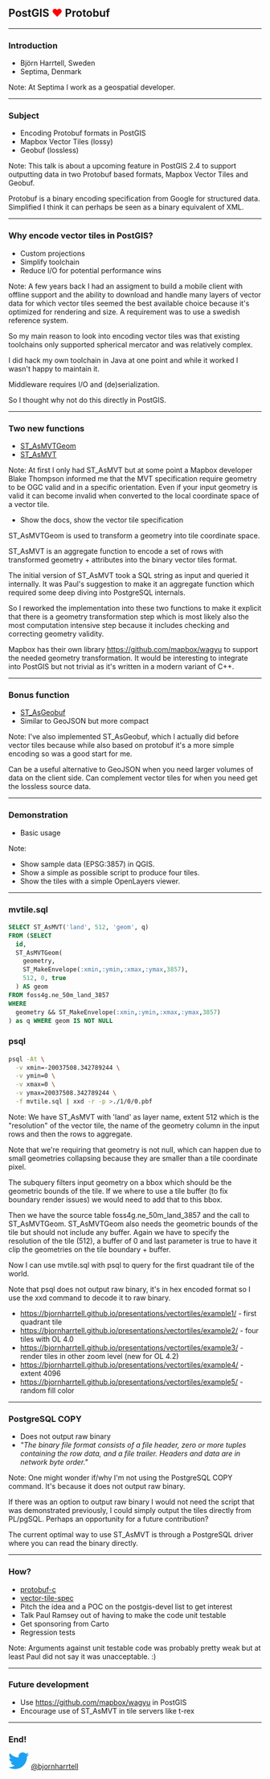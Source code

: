 ## PostGIS <span style="color:#ff0000">♥</span> Protobuf

---

### Introduction

* Björn Harrtell, Sweden
* Septima, Denmark

Note:
At Septima I work as a geospatial developer.

---

### Subject

* Encoding Protobuf formats in PostGIS
* Mapbox Vector Tiles (lossy)
* Geobuf (lossless)

Note:
This talk is about a upcoming feature in PostGIS 2.4 to support outputting data in two Protobuf based formats, Mapbox Vector Tiles and Geobuf.

Protobuf is a binary encoding specification from Google for structured data. Simplified I think it can perhaps be seen as a binary equivalent of XML.

---

### Why encode vector tiles in PostGIS?

* Custom projections
* Simplify toolchain
* Reduce I/O for potential performance wins

Note:
A few years back I had an assigment to build a mobile client with offline support and the ability to download and handle many layers of vector data for which vector tiles seemed the best available choice because it's optimized for rendering and size. A requirement was to use a swedish reference system.

So my main reason to look into encoding vector tiles was that existing toolchains only supported spherical mercator and was relatively complex.

I did hack my own toolchain in Java at one point and while it worked I wasn't happy to maintain it.

Middleware requires I/O and (de)serialization.

So I thought why not do this directly in PostGIS.

---

### Two new functions

* <a target="_blank" href="https://postgis.net/docs/manual-dev/ST_AsMVTGeom.html">ST_AsMVTGeom</a>
* <a target="_blank" href="https://postgis.net/docs/manual-dev/ST_AsMVT.html">ST_AsMVT</a>

Note:
At first I only had ST_AsMVT but at some point a Mapbox developer Blake Thompson informed me that
the MVT specification require geometry to be OGC valid and in a specific orientation. Even if your
input geometry is valid it can become invalid when converted to the local coordinate space of a vector tile.

* Show the docs, show the vector tile specification

ST_AsMVTGeom is used to transform a geometry into tile coordinate space.

ST_AsMVT is an aggregate function to encode a set of rows with transformed geometry + attributes into the binary vector tiles format.

The initial version of ST_AsMVT took a SQL string as input and queried it internally. It was Paul's suggestion to make it an aggregate function which required some deep diving into PostgreSQL internals.

So I reworked the implementation into these two functions to make it explicit that there is a geometry transformation step
which is most likely also the most computation intensive step because it includes checking and correcting geometry validity.

Mapbox has their own library https://github.com/mapbox/wagyu to support the needed geometry transformation. It would be interesting to integrate into PostGIS but not trivial as it's written in a modern variant of C++.

---

### Bonus function

* <a target="_blank" href="https://postgis.net/docs/manual-dev/ST_AsGeobuf.html">ST_AsGeobuf</a>
* Similar to GeoJSON but more compact

Note:
I've also implemented ST_AsGeobuf, which I actually did before vector tiles because while also based on protobuf it's a more simple encoding so was a good start for me.

Can be a useful alternative to GeoJSON when you need larger volumes of data on the client side. Can complement vector tiles for when you need get the lossless source data.

---

### Demonstration

* Basic usage

Note:
* Show sample data (EPSG:3857) in QGIS.
* Show a simple as possible script to produce four tiles.
* Show the tiles with a simple OpenLayers viewer.

---

### mvtile.sql

```sql
SELECT ST_AsMVT('land', 512, 'geom', q)
FROM (SELECT
  id,
  ST_AsMVTGeom(
    geometry, 
    ST_MakeEnvelope(:xmin,:ymin,:xmax,:ymax,3857),
    512, 0, true
  ) AS geom
FROM foss4g.ne_50m_land_3857
WHERE
  geometry && ST_MakeEnvelope(:xmin,:ymin,:xmax,:ymax,3857)
) as q WHERE geom IS NOT NULL
```

### psql

```sh
psql -At \
  -v xmin=-20037508.342789244 \
  -v ymin=0 \
  -v xmax=0 \
  -v ymax=20037508.342789244 \
  -f mvtile.sql | xxd -r -p >./1/0/0.pbf
```

Note:
We have ST_AsMVT with 'land' as layer name, extent 512 which is the "resolution" of the vector tile, the name of the geometry column in the input rows and then the rows to aggregate.

Note that we're requiring that geometry is not null, which can happen due to small geometries collapsing because they are smaller than a tile coordinate pixel.

The subquery filters input geometry on a bbox which should be the geometric bounds of the tile. If we where to use a tile buffer (to fix boundary render issues) we would need to add that to this bbox.

Then we have the source table foss4g.ne_50m_land_3857 and the call to ST_AsMVTGeom. ST_AsMVTGeom also needs the geometric bounds of the tile but should not include any buffer. Again we have to specify the resolution of the tile (512), a buffer of 0 and last parameter is true to have it clip the geometries on the tile boundary + buffer.

Now I can use mvtile.sql with psql to query for the first quadrant tile of the world.

Note that psql does not output raw binary, it's in hex encoded format so I use the xxd command to decode it to raw binary.

* https://bjornharrtell.github.io/presentations/vectortiles/example1/ - first quadrant tile
* https://bjornharrtell.github.io/presentations/vectortiles/example2/ - four tiles with OL 4.0
* https://bjornharrtell.github.io/presentations/vectortiles/example3/ - render tiles in other zoom level (new for OL 4.2)
* https://bjornharrtell.github.io/presentations/vectortiles/example4/ - extent 4096
* https://bjornharrtell.github.io/presentations/vectortiles/example5/ - random fill color

---

### PostgreSQL COPY

* Does not output raw binary
* *"The binary file format consists of a file header, zero or more tuples containing the row data, and a file trailer. Headers and data are in network byte order."*

Note:
One might wonder if/why I'm not using the PostgreSQL COPY command. It's because it does not output raw binary.

If there was an option to output raw binary I would not need the script that was demonstrated previously, I could simply output the tiles directly from PL/pgSQL. Perhaps an opportunity for a future contribution?

The current optimal way to use ST_AsMVT is through a PostgreSQL driver where you can read the binary directly.

---

### How?

* <a target="_blank" href="https://github.com/protobuf-c/protobuf-c">protobuf-c</a>
* <a target="_blank" href="https://github.com/mapbox/vector-tile-spec/tree/master/2.1">vector-tile-spec</a>
* Pitch the idea and a POC on the postgis-devel list to get interest
* Talk Paul Ramsey out of having to make the code unit testable
* Get sponsoring from Carto
* Regression tests

Note:
Arguments against unit testable code was probably pretty weak but at least Paul
did not say it was unacceptable. :)

---

### Future development

* Use https://github.com/mapbox/wagyu in PostGIS
* Encourage use of ST_AsMVT in tile servers like t-rex

---

### End!

![Logo](assets/images/twitter.png) [@bjornharrtell](https://twitter.com/bjornharrtell)